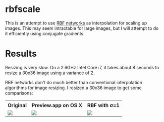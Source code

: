 # rbfscale

This is an attempt to use [RBF networks](https://en.wikipedia.org/wiki/Radial_basis_function_network) as interpolation for scaling up images. This may seem intractable for large images, but I will attempt to do it efficiently using conjugate gradients.

# Results

Resizing is very slow. On a 2.6GHz Intel Core i7, it takes about 8 seconds to resize a 30x36 image using a variance of 2.

RBF networks don't do much better than conventional interpolation algorithms for image resizing. I resized a 30x36 image to get some comparisons:

<table>
<tr>
<th>Original</th>
<th>Preview.app on OS X</th>
<th>RBF with &sigma;=1</th>
</tr>
<tr>
<td><img src="https://raw.githubusercontent.com/unixpickle/rbfscale/master/samples/input.png"></td>
<td><img src="https://raw.githubusercontent.com/unixpickle/rbfscale/master/samples/preview_osx.png"></td>
<td><img src="https://raw.githubusercontent.com/unixpickle/rbfscale/master/samples/variance_1.png"></td>
</tr>
</table>
